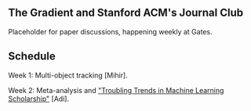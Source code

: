 ## The Gradient and Stanford ACM's Journal Club

Placeholder for paper discussions, happening weekly at Gates.

## Schedule

Week 1: Multi-object tracking [Mihir].

Week 2: Meta-analysis and ["Troubling Trends in Machine Learning Scholarship"](https://arxiv.org/pdf/1807.03341.pdf) [Adi].
